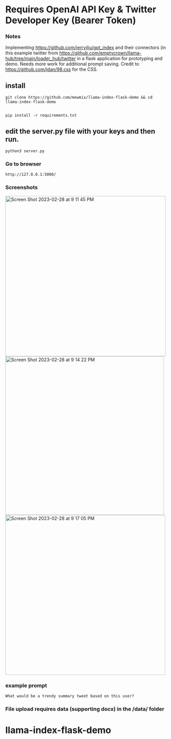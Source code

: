 # Requires OpenAI API Key & Twitter Developer Key (Bearer Token)


### Notes
Implementing https://github.com/jerryjliu/gpt_index and their connectors (in this example twitter from https://github.com/emptycrown/llama-hub/tree/main/loader_hub/twitter in a flask application for prototyping and demo. Needs more work for additional prompt saving. Credit to https://github.com/jdan/98.css for the CSS.



## install

```
git clone https://github.com/mewmix/llama-index-flask-demo && cd llama-index-flask-demo


pip install -r requirements.txt

```

## edit the server.py file with your keys and then run.


```
python3 server.py

```

### Go to  browser
```
http://127.0.0.1:5000/

```



### Screenshots
<img width="499" alt="Screen Shot 2023-02-28 at 9 11 45 PM" src="https://user-images.githubusercontent.com/42463809/222051370-8a1d08d5-7212-4395-ad2d-b214b1e7a952.png">
<img width="494" alt="Screen Shot 2023-02-28 at 9 14 22 PM" src="https://user-images.githubusercontent.com/42463809/222051368-df2a38c1-fdef-447a-9b61-4b6c189c68a5.png">
<img width="498" alt="Screen Shot 2023-02-28 at 9 17 05 PM" src="https://user-images.githubusercontent.com/42463809/222051575-646b6cb4-a527-4b10-9910-df9759d04dc8.png">


### example prompt

```
What would be a trendy summary tweet based on this user? 

```


### File upload requires data (supporting docx) in the /data/ folder
# llama-index-flask-demo
